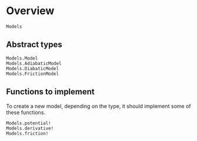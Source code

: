 # Overview

```@docs
Models
```

## Abstract types
```@docs
Models.Model
Models.AdiabaticModel
Models.DiabaticModel
Models.FrictionModel
```

## Functions to implement
To create a new model, depending on the type, it should implement some of these functions.
```@docs
Models.potential!
Models.derivative!
Models.friction!
```